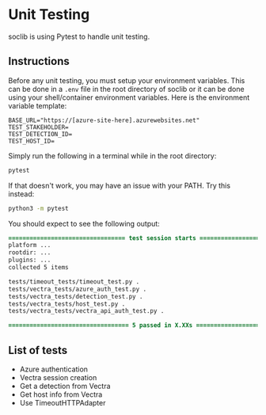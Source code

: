 # Unit Testing

soclib is using Pytest to handle unit testing.

## Instructions

Before any unit testing, you must setup your environment variables. This can be done in a `.env` file in the root directory of soclib or it can be done using your shell/container environment variables. Here is the environment variable template:

```env
BASE_URL="https://[azure-site-here].azurewebsites.net"
TEST_STAKEHOLDER=
TEST_DETECTION_ID=
TEST_HOST_ID=
```

Simply run the following in a terminal while in the root directory:

```bash
pytest
```

If that doesn't work, you may have an issue with your PATH. Try this instead:

```bash
python3 -m pytest
```

You should expect to see the following output:

```diff
================================= test session starts ==================================
platform ...
rootdir: ...
plugins: ...
collected 5 items                                                                      

tests/timeout_tests/timeout_test.py .                                            [ 20%]
tests/vectra_tests/azure_auth_test.py .                                          [ 40%]
tests/vectra_tests/detection_test.py .                                           [ 60%]
tests/vectra_tests/host_test.py .                                                [ 80%]
tests/vectra_tests/vectra_api_auth_test.py .                                     [100%]

================================== 5 passed in X.XXs ===================================

```

## List of tests

- Azure authentication
- Vectra session creation
- Get a detection from Vectra
- Get host info from Vectra
- Use TimeoutHTTPAdapter
